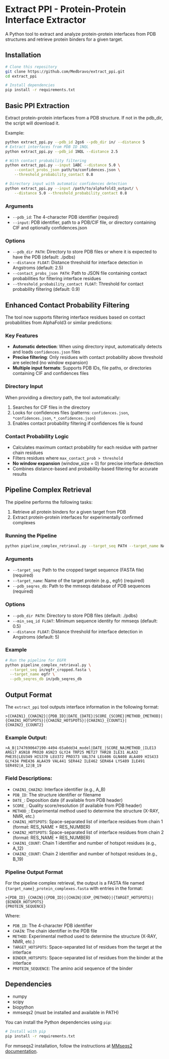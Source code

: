 # Extract PPI - Protein-Protein Interface Extractor

A Python tool to extract and analyze protein-protein interfaces from PDB structures and retrieve protein binders for a given target.

## Installation

```bash
# Clone this repository
git clone https://github.com/Medbravo/extract_ppi.git
cd extract_ppi

# Install dependencies
pip install -r requirements.txt
```

## Basic PPI Extraction

Extract protein-protein interfaces from a PDB structure. If not in the pdb_dir, the script will download it.

Example:

```bash
python extract_ppi.py --pdb_id 2gs6 --pdb_dir in/ --distance 5
# Extract interfaces from PDB ID 1NQL
python extract_ppi.py --pdb_id 1NQL --distance 2.5

# With contact probability filtering
python extract_ppi.py --input 1ABC --distance 5.0 \
    --contact_probs_json path/to/confidences.json \
    --threshold_probability_contact 0.8

# Directory input with automatic confidences detection
python extract_ppi.py --input /path/to/alphafold3_output/ \
    --distance 5.0 --threshold_probability_contact 0.8
```

### Arguments

- `--pdb_id`: The 4-character PDB identifier (required)
- `--input`: PDB identifier, path to a PDB/CIF file, or directory containing CIF and optionally confidences.json

### Options

- `--pdb_dir PATH`: Directory to store PDB files or where it is expected to have the PDB (default: ./pdbs)
- `--distance FLOAT`: Distance threshold for interface detection in Angstroms (default: 2.5)
- `--contact_probs_json PATH`: Path to JSON file containing contact probabilities for filtering interface residues
- `--threshold_probability_contact FLOAT`: Threshold for contact probability filtering (default: 0.9)

## Enhanced Contact Probability Filtering

The tool now supports filtering interface residues based on contact probabilities from AlphaFold3 or similar predictions:

### Key Features
- **Automatic detection**: When using directory input, automatically detects and loads `confidences.json` files
- **Precise filtering**: Only residues with contact probability above threshold are selected (no window expansion)
- **Multiple input formats**: Supports PDB IDs, file paths, or directories containing CIF and confidences files

### Directory Input
When providing a directory path, the tool automatically:
1. Searches for CIF files in the directory
2. Looks for confidences files (patterns: `confidences.json`, `*confidences.json`, `*_confidences.json`)
3. Enables contact probability filtering if confidences file is found

### Contact Probability Logic
- Calculates maximum contact probability for each residue with partner chain residues
- Filters residues where `max_contact_prob > threshold`
- **No window expansion** (window_size = 0) for precise interface detection
- Combines distance-based and probability-based filtering for accurate results

## Pipeline Complex Retrieval

The pipeline performs the following tasks:
1. Retrieve all protein binders for a given target from PDB
2. Extract protein-protein interfaces for experimentally confirmed complexes

### Running the Pipeline

```bash
python pipeline_complex_retrieval.py --target_seq PATH --target_name NAME --pdb_seqres_db PATH [options]
```

### Arguments

- `--target_seq`: Path to the cropped target sequence (FASTA file) (required)
- `--target_name`: Name of the target protein (e.g., egfr) (required)
- `--pdb_seqres_db`: Path to the mmseqs database of PDB sequences (required)

### Options

- `--pdb_dir PATH`: Directory to store PDB files (default: ./pdbs)
- `--min_seq_id FLOAT`: Minimum sequence identity for mmseqs (default: 0.5)
- `--distance FLOAT`: Distance threshold for interface detection in Angstroms (default: 5)

### Example

```bash
# Run the pipeline for EGFR
python pipeline_complex_retrieval.py \
  --target_seq in/egfr_cropped.fasta \
  --target_name egfr \
  --pdb_seqres_db in/pdb_seqres_db
```

## Output Format

The `extract_ppi` tool outputs interface information in the following format:

```
>{CHAIN1}_{CHAIN2}|{PDB_ID}|DATE_{DATE}|SCORE_{SCORE}|METHOD_{METHOD}|{CHAIN1_HOTSPOTS}|{CHAIN2_HOTSPOTS}|{CHAIN1}_{COUNT1}|{CHAIN2}_{COUNT2}
```

### Example Output:
```
>A_B|1747690647190-4494-65a0dd34_model|DATE_|SCORE_NA|METHOD_|ILE13 ARG17 ASN18 PRO20 ASN23 GLY24 TRP25 MET27 THR28 ILE31 ALA32 PHE35|LEU349 HIS370 LEU372 PRO373 VAL374 LEU406 GLN408 ALA409 HIS433 GLY434 PHE436 ALA439 VAL441 SER442 ILE462 SER464 LYS489 ILE491 SER492|A_12|B_19
```

### Field Descriptions:
- `CHAIN1_CHAIN2`: Interface identifier (e.g., A_B)
- `PDB_ID`: The structure identifier or filename
- `DATE_`: Deposition date (if available from PDB header)
- `SCORE_`: Quality score/resolution (if available from PDB header)
- `METHOD_`: Experimental method used to determine the structure (X-RAY, NMR, etc.)
- `CHAIN1_HOTSPOTS`: Space-separated list of interface residues from chain 1 (format: RES_NAME + RES_NUMBER)
- `CHAIN2_HOTSPOTS`: Space-separated list of interface residues from chain 2 (format: RES_NAME + RES_NUMBER)
- `CHAIN1_COUNT`: Chain 1 identifier and number of hotspot residues (e.g., A_12)
- `CHAIN2_COUNT`: Chain 2 identifier and number of hotspot residues (e.g., B_19)

### Pipeline Output Format

For the pipeline complex retrieval, the output is a FASTA file named `{target_name}_protein_complexes.fasta` with entries in the format:

```
>{PDB_ID}_{CHAIN}|{PDB_ID}|{CHAIN}|EXP_{METHOD}|{TARGET_HOTSPOTS}|{BINDER_HOTSPOTS}
{PROTEIN_SEQUENCE}
```

Where:
- `PDB_ID`: The 4-character PDB identifier
- `CHAIN`: The chain identifier in the PDB file
- `METHOD`: Experimental method used to determine the structure (X-RAY, NMR, etc.)
- `TARGET_HOTSPOTS`: Space-separated list of residues from the target at the interface
- `BINDER_HOTSPOTS`: Space-separated list of residues from the binder at the interface
- `PROTEIN_SEQUENCE`: The amino acid sequence of the binder

## Dependencies

- numpy
- scipy
- biopython
- mmseqs2 (must be installed and available in PATH)

You can install the Python dependencies using `pip`:

```bash
# Install with pip
pip install -r requirements.txt
```

For mmseqs2 installation, follow the instructions at [MMseqs2 documentation](https://github.com/soedinglab/MMseqs2#installation).
